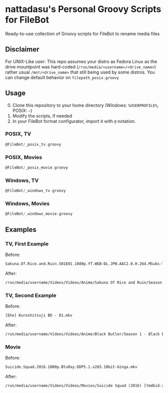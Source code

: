 # nattadasu's Personal Groovy Scripts for FileBot

Ready-to-use collection of Groovy scripts for FileBot to rename media files

## Disclaimer

For UNIX-Like user: This repo assumes your distro as Fedora Linux as the drive
mountpoint was hard-coded (`/run/media/<username>/<drive_name>`) rather usual
`/mnt/<drive_name>` that still being used by some distros. You can change
default behavior on `filepath_posix.groovy`

## Usage

0. Clone this repository to your home directory (Windows: `%USERPROFILE%`, POSIX: `~`)
1. Modify the scripts, if needed
2. In your FileBot format configurator, import it with `@` notation.

### POSIX, TV

```groovy
@FileBot/_posix_tv.groovy
```

### POSIX, Movies

```groovy
@FileBot/_posix_movie.groovy
```

### Windows, TV

```groovy
@FileBot/_windows_tv.groovy
```

### Windows, Movies

```groovy
@FileBot/_windows_movie.groovy
```

## Examples

### TV, First Example

Before:

```txt
Sakuna.Of.Rice.and.Ruin.S01E01.1080p.YT.WEB-DL.JPN.AAC2.0.H.264.MSubs-ToonsHub.mkv
```

After:

```txt
/run/media/username/Videos/Videos/Anime/Sakuna Of Rice and Ruin/Season 1/Sakuna Of Rice and Ruin - S01E01 - Episode 1 [WEB-DL 1920x1080 AVC 8Bit, AAC 2.0, Multi-Subs (ENG ZHO IND MSA THA VIE)][38F1CEF4].mkv
```

### TV, Second Example

Before:

```txt
[Ehe] Kuroshitsuji BD - 01.mkv
```

After:

```txt
/run/media/username/Videos/Videos/Anime/Black Butler/Season 1 - Black Butler/[Ehe] Black Butler - S01E01 - His Butler, Able [BD 1280x720 AVC 10Bit, AAC 2.0][9FA9EEFC].mkv
```

### Movie

Before:

```txt
Suicide.Squad.2016.1080p.BluRay.DDP5.1.x265.10bit-Ginga.mkv
```

After:

```txt
/run/media/username/Videos/Videos/Movies/Suicide Squad (2016) [tmdbid-297761]/[Ginga] Suicide Squad [BluRay 1920x1080 HEVC 10Bit, EAC3 DD 5.1][EF045D2F].mkv
```
